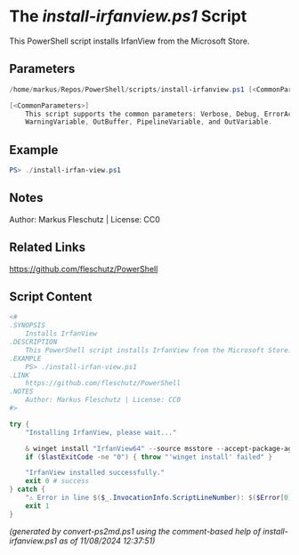 The *install-irfanview.ps1* Script
===========================

This PowerShell script installs IrfanView from the Microsoft Store.

Parameters
----------
```powershell
/home/markus/Repos/PowerShell/scripts/install-irfanview.ps1 [<CommonParameters>]

[<CommonParameters>]
    This script supports the common parameters: Verbose, Debug, ErrorAction, ErrorVariable, WarningAction, 
    WarningVariable, OutBuffer, PipelineVariable, and OutVariable.
```

Example
-------
```powershell
PS> ./install-irfan-view.ps1

```

Notes
-----
Author: Markus Fleschutz | License: CC0

Related Links
-------------
https://github.com/fleschutz/PowerShell

Script Content
--------------
```powershell
<#
.SYNOPSIS
	Installs IrfanView
.DESCRIPTION
	This PowerShell script installs IrfanView from the Microsoft Store.
.EXAMPLE
	PS> ./install-irfan-view.ps1
.LINK
	https://github.com/fleschutz/PowerShell
.NOTES
	Author: Markus Fleschutz | License: CC0
#>

try {
	"Installing IrfanView, please wait..."

	& winget install "IrfanView64" --source msstore --accept-package-agreements --accept-source-agreements
	if ($lastExitCode -ne "0") { throw "'winget install' failed" }

	"IrfanView installed successfully."
	exit 0 # success
} catch {
	"⚠️ Error in line $($_.InvocationInfo.ScriptLineNumber): $($Error[0])"
	exit 1
}
```

*(generated by convert-ps2md.ps1 using the comment-based help of install-irfanview.ps1 as of 11/08/2024 12:37:51)*
